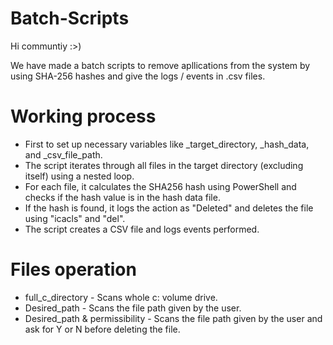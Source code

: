 # Batch-Scripts

Hi communtiy :>)

We have made a batch scripts to remove apllications from the system by using SHA-256 hashes and give the logs / events in .csv files.

# Working process

* First to set up necessary variables like _target_directory, _hash_data, and _csv_file_path.
* The script iterates through all files in the target directory (excluding itself) using a nested loop.
* For each file, it calculates the SHA256 hash using PowerShell and checks if the hash value is in the hash data file.
* If the hash is found, it logs the action as "Deleted" and deletes the file using "icacls" and "del".
* The script creates a CSV file and logs events performed.

# Files operation

* full_c_directory - Scans whole c: volume drive.
* Desired_path - Scans the file path given by the user.
* Desired_path & permissibility - Scans the file path given by the user and ask for Y or N before deleting the file.
